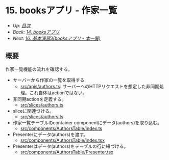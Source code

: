 # 15. booksアプリ - 作家一覧

- *Up: [目次](../index.md)*
- *Back: [14. booksアプリ](./14_books_app.md)*
- *Next: [16. 基本演習3(booksアプリ - 本一覧)](./16_exercise_03_books_app_book_table.md)*

## 概要

作家一覧機能の流れを確認する。

- サーバーから作家の一覧を取得する
  - [src/apis/authors.ts](https://codesandbox.io/s/books-m7xgxj?file=/src/apis/authors.ts): サーバーへのHTTPリクエストを想定した非同期処理。これ自体はactionではない。
- 非同期actionを定義する。
  - [src/slices/authors.ts](https://codesandbox.io/s/books-m7xgxj?file=/src/slices/authors/index.ts)
- sliceに関連づける。
  - [src/slices/authors.ts](https://codesandbox.io/s/books-m7xgxj?file=/src/slices/authors/index.ts)
- 作家一覧テーブルのcontainer componentにデータ(authors)を取り込む。
  - [src/components/AuthorsTable/index.ts](https://codesandbox.io/s/books-m7xgxj?file=/src/components/AuthorsTable/index.tsx)
- Presenterにデータ(authors)を渡す。
  - [src/components/AuthorsTable/index.tsx](https://codesandbox.io/s/books-m7xgxj?file=/src/components/AuthorsTable/index.tsx)
- Presenterはデータ(authors)をテーブルの行に紐づける。
  - [src/components/AuthorsTable/Presenter.tsx](https://codesandbox.io/s/books-m7xgxj?file=/src/components/AuthorsTable/Presenter.tsx)
